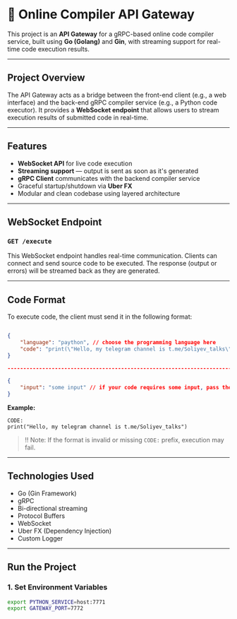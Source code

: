 # 🧠 Online Compiler API Gateway

This project is an **API Gateway** for a gRPC-based online code compiler service, built using **Go (Golang)** and **Gin**, with streaming support for real-time code execution results.

---

## Project Overview

The API Gateway acts as a bridge between the front-end client (e.g., a web interface) and the back-end gRPC compiler service (e.g., a Python code executor). It provides a **WebSocket endpoint** that allows users to stream execution results of submitted code in real-time.

---

## Features

- **WebSocket API** for live code execution
- **Streaming support** — output is sent as soon as it's generated
- **gRPC Client** communicates with the backend compiler service
- Graceful startup/shutdown via **Uber FX**
- Modular and clean codebase using layered architecture

---

## WebSocket Endpoint

### `GET /execute`

This WebSocket endpoint handles real-time communication. Clients can connect and send source code to be executed. The response (output or errors) will be streamed back as they are generated.

---

## Code Format

To execute code, the client must send it in the following format:
```JSON

{
    "language": "paython", // choose the programming language here
    "code": "print(\"Hello, my telegram channel is t.me/Soliyev_talks\")" // write the source code here in the specified language
}

---------------------------------------------------------------------------------------

{
    "input": "some input" // if your code requires some input, pass the input values in this way
}

```


**Example:**

```
CODE:
print("Hello, my telegram channel is t.me/Soliyev_talks")
```


> !! Note: If the format is invalid or missing `CODE:` prefix, execution may fail.

---

## Technologies Used

- Go (Gin Framework)
- gRPC
- Bi-directional streaming
- Protocol Buffers
- WebSocket
- Uber FX (Dependency Injection)
- Custom Logger

---

## Run the Project

### 1. Set Environment Variables

```bash
export PYTHON_SERVICE=host:7771
export GATEWAY_PORT=7772

